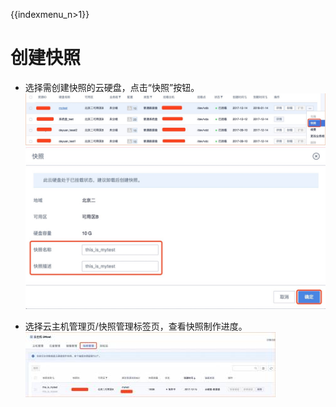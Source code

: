 {{indexmenu_n>1}}

# 创建快照

  * 选择需创建快照的云硬盘，点击“快照”按钮。  
![](/images/userguide/snapshot/image1.jpg)  
![](/images/userguide/snapshot/image2.jpg)  
    
  * 选择云主机管理页/快照管理标签页，查看快照制作进度。  
![](/images/userguide/snapshot/image3.png)
